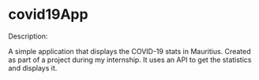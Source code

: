 # covid19App

Description:

A simple application that displays the COVID-19 stats in Mauritius. Created as part of a project during my internship. It uses an API to get the statistics and displays it.
